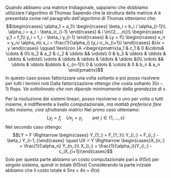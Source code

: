 Quando abbiamo una matrice tridiagonale, sappiamo che dobbiamo utilizzare l'algoritmo di Thomas
Sapendo che la struttura della matrice $A$ è presentata come nel paragrafo dell'algoritmo di Thomas otteniamo che:
$$\begin{rcases}
\alpha_1 = a_1\\ 
\begin{rcases}
\beta_i = b_i / \alpha_{i-1}\\
\alpha_i = a_i - \beta_ic_{i-1}
\end{rcases} & i \in\{2,...,n\}\\
\begin{rcases}
y_1 = f_1\\
y_i = f_i - \beta_i y_{i-1}
\end{rcases} & Ly = f\\
\begin{rcases}
x_n = y_n/ \alpha_n\\
x_i = \frac{1}{\alpha_i} (y_i-c_ix_{i+1})
\end{rcases} &Ux = y
\end{rcases} \qquad \text{con }A =\begin{pmatrix}a_1 & c_1 & 0 &\cdots& \cdots & 0\\
b_2 & a_2 & c_2 & \ddots && \vdots\\ 0 & b_3 & \ddots & \ddots & \ddots & \vdots\\
\vdots & \ddots & \ddots & \ddots & \ddots &0\\
\vdots && \ddots & \ddots &\ddots & c_{n-1}\\
0 & \cdots & \cdots & 0 & b_n & a_n
\end{pmatrix}$$ 
In questo caso posso fattorizzare una volta soltanto e poi posso risolvere per tutti i termini noti
Dalla fattorizzazione ottengo che costa soltanto $3(n-1)$ flops.
*Va sottolineato che non dipende minimamente dalla grandezza di $s$*

Per la risoluzione dei sistemi lineari, posso risolverne o uno per volta o tutti insieme, è indifferente a livello computazionale, *ma matlab preferisce fare tutto insieme, cioè sfruttando matrici*
Nel primo caso otteniamo: $$Ly_j = f_j \quad Ux_j = y_j \qquad \text{per }j \in \{1,...,s\}$$
Nel secondo caso ottengo: $$LY = F \Rightarrow \begin{cases} Y_{1,:} = F_{1,:}\\ Y_{i,:} = F_{i,:} - \beta_i Y_{i-1,:}\end{cases} \quad UX = Y \Rightarrow \begin{cases}X_{n,:} = \frac{1}{\alpha_n} Y_{n,:}\\ X_{i,:} = \frac{1}{\alpha_i}(Y_{i,:} - c_iX_{i+1})\end{cases}$$
Solo per questa parte abbiamo un costo computazionale pari a $\Theta(5n)$ per singolo sistema, quindi in totale $\Theta(5ns)$
Considerando la parte iniziale abbiamo che il costo totale è $5ns + 4n + \Theta(s)$